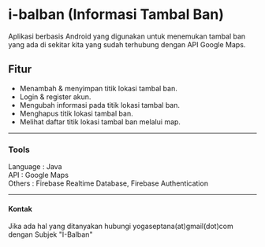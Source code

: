 # i-balban (Informasi Tambal Ban)

Aplikasi berbasis Android yang digunakan untuk menemukan tambal ban yang ada di sekitar kita yang sudah terhubung dengan API Google Maps.


## Fitur

+ Menambah & menyimpan titik lokasi tambal ban.
+ Login & register akun.
+ Mengubah informasi pada titik lokasi tambal ban.
+ Menghapus titik lokasi tambal ban.
+ Melihat daftar titik lokasi tambal ban melalui map.

---
### Tools

Language : Java\
API : Google Maps\
Others : Firebase Realtime Database, Firebase Authentication

---
#### Kontak
Jika ada hal yang ditanyakan hubungi yogaseptana(at)gmail(dot)com dengan Subjek "I-Balban"
